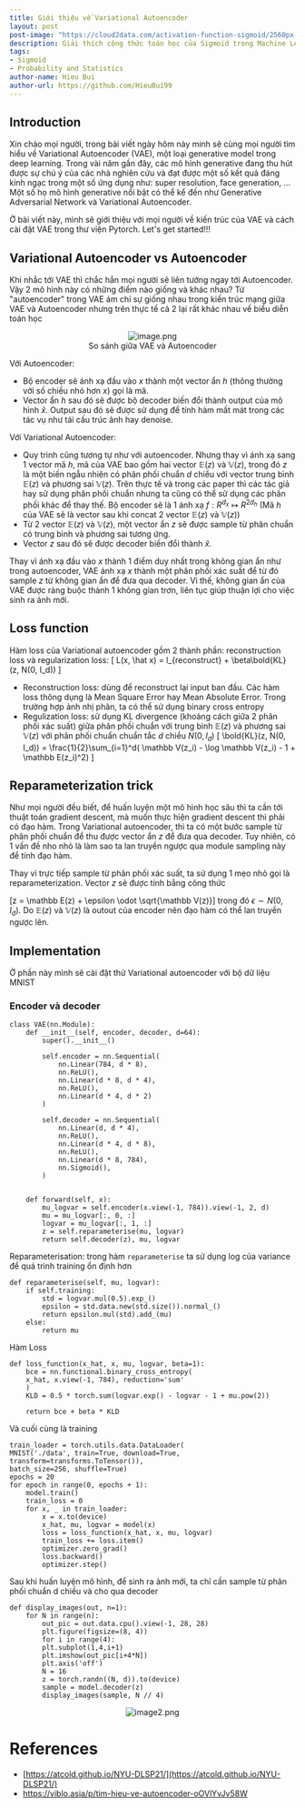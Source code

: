 ```yaml
---
title: Giới thiệu về Variational Autoencoder
layout: post
post-image: "https://cloud2data.com/activation-function-sigmoid/2560px-Sigmoid-function-2.svg"
description: Giải thích công thức toán học của Sigmoid trong Machine Learning
tags:
- Sigmoid
- Probability and Statistics
author-name: Hieu Bui
author-url: https://github.com/HieuBui99
---
```


## Introduction
Xin chào mọi người, trong bài viết ngày hôm này minh sẽ cùng mọi người tìm hiểu về  Variational Autoencoder (VAE), một loại generative model trong deep learning. Trong vài năm gần đây, các mô hình generative đang thu hút được sự chú ý của các nhà nghiên cứu và đạt được một số kết quả đáng kinh ngạc trong một số ứng dụng như: super resolution, face generation, ... Một số họ mô hình generative nổi bật có thể kể đến như Generative Adversarial Network và Variational Autoencoder. 

Ở bài viết này, mình sẽ giới thiệu với mọi người về kiến trúc của VAE và cách cài đặt VAE trong thư viện Pytorch. Let's get started!!!

## Variational Autoencoder vs Autoencoder
Khi nhắc tới VAE thì chắc hẳn mọi người sẽ liên tưởng ngay tới Autoencoder. Vậy 2 mô hình này có những điểm nào giống và khác nhau? Từ "autoencoder" trong VAE ám chỉ sự giống nhau trong kiến trúc mạng giữa VAE và Autoencoder nhưng trên thực tế cả 2 lại rất khác nhau về biểu diễn toán học

<!-- ![So sánh giữa VAE và Autoencoder](https://images.viblo.asia/bb7f0818-b45f-4db8-8fb6-975a2fe71025.png) -->

<div align="center">
  <img src="https://images.viblo.asia/bb7f0818-b45f-4db8-8fb6-975a2fe71025.png" alt="image.png" /> <br>
  So sánh giữa VAE và Autoencoder
</div>

Với Autoencoder:
* Bộ encoder sẽ ánh xạ đầu vào $x$  thành một vector ẩn $h$ (thông thường với số chiều nhỏ hơn $x$) gọi là mã. 
* Vector ẩn $h$ sau đó sẽ được bộ decoder biến đổi thành output của mô hình $\hat{x}$. Output sau đó sẽ được sử dụng để tính hàm mất mát trong các tác vụ như tái cấu trúc ảnh hay denoise. 

Với Variational Autoencoder:
* Quy trình cũng tương tự như với autoencoder. Nhưng thay vì ánh xạ sang 1 vector mã $h$, mã của VAE bao gồm hai vector $\mathbb E(z)$ và $\mathbb V(z)$, trong đó $z$ là một biến ngẫu nhiên có phân phối chuẩn $d$ chiều với vector trung bình  $\mathbb E(z)$ và phương sai  $\mathbb V(z)$. Trên thực tế và trong các paper thì các tác giả hay sử dụng phân phối chuẩn nhưng ta cũng có thể sử dụng các phân phối khác để thay thế.  Bộ encoder sẽ là 1 ánh xạ $f: R^{d_x} \mapsto R^{2d_h}$ (Mã $h$ của VAE sẽ là vector sau khi concat 2 vector   $\mathbb E(z)$ và $\mathbb V(z)$)
* Từ 2 vector   $\mathbb E(z)$ và $\mathbb V(z)$, một vector ẩn $z$ sẽ được sample từ phân chuẩn có trung bình và phương sai tương ứng.
* Vector $z$ sau đó sẽ được decoder biến đổi thành $\hat x$.

Thay vì ánh xạ đầu vào $x$ thành 1 điểm duy nhất trong không gian ẩn như trong autoencoder,  VAE ánh xạ $x$ thành một phân phối xác suất để từ đó sample $z$ từ không gian ẩn để đưa qua decoder. Vì thế, không gian ẩn của VAE được ràng buộc thành 1 không gian trơn, liên tục giúp thuận lợi cho việc sinh ra ảnh mới. 

## Loss function
Hàm loss của Variational autoencoder gồm 2 thành phần: reconstruction loss và regularization loss:
\[
L(x, \hat x) = l_{reconstruct} + \beta\bold{KL}(z, N(0, I_d))
\]
* Reconstruction loss: dùng để reconstruct lại input ban đầu. Các hàm loss thông dụng là Mean Square Error hay Mean Absolute Error. Trong trường hợp ảnh nhị phân, ta có thể sử dụng binary cross entropy
* Regulization loss: sử dụng KL divergence (khoảng cách giữa 2 phân phối xác suất)  giữa phân phối chuẩn với trung bình $\mathbb E(z)$ và phương sai  $\mathbb V(z)$ với phân phối chuẩn chuẩn tắc $d$ chiều  $N(0, I_d)$
\[
\bold{KL}(z, N(0, I_d)) = \frac{1}{2}\sum_{i=1}^d( \mathbb V(z_i) - \log \mathbb V(z_i) - 1 + \mathbb E(z_i)^2)
\]

## Reparameterization trick 
Như mọi người đều biết, để huấn luyện một mô hình học sâu thì ta cần tới thuật toán gradient descent, mà muốn thực hiện gradient descent thì phải có đạo hàm. Trong Variational autoencoder, thì ta có một bước sample từ phân phối chuẩn để thu được vector ẩn $z$ để đưa qua decoder. Tuy nhiên, có 1 vấn đề nho nhỏ là làm sao ta lan truyền ngược qua module sampling này để tính đạo hàm.

Thay vì trực tiếp sample từ phân phối xác suất, ta sử dụng 1 mẹo nhỏ gọi là reparameterization. Vector $z$ sẽ được tính bằng công thức 
 
\[z = \mathbb E(z) + \epsilon \odot \sqrt{\mathbb V(z)}\]
trong đó $\epsilon \sim N(0, I_d)$. Do $\mathbb E(z)$ và $\mathbb V(z)$ là outout của encoder nên đạo hàm có thể lan truyền ngược lên.   

## Implementation
Ở phần này mình sẽ cài đặt thử Variational autoencoder với bộ dữ liệu MNIST

### Encoder và decoder
```
class VAE(nn.Module):
    def __init__(self, encoder, decoder, d=64):
        super().__init__()

        self.encoder = nn.Sequential(
            nn.Linear(784, d * 8),
            nn.ReLU(),
            nn.Linear(d * 8, d * 4),
            nn.ReLU(),
            nn.Linear(d * 4, d * 2)
        )

        self.decoder = nn.Sequential(
            nn.Linear(d, d * 4),
            nn.ReLU(),
            nn.Linear(d * 4, d * 8),
            nn.ReLU(),
            nn.Linear(d * 8, 784),
            nn.Sigmoid(),
        )


    def forward(self, x):
        mu_logvar = self.encoder(x.view(-1, 784)).view(-1, 2, d)
        mu = mu_logvar[:, 0, :]
        logvar = mu_logvar[:, 1, :]
        z = self.reparameterise(mu, logvar)
        return self.decoder(z), mu, logvar
```
Reparameterisation: trong hàm `reparameterise` ta sử dụng log của variance để quá trình training ổn định hơn

```
def reparameterise(self, mu, logvar):
    if self.training:
        std = logvar.mul(0.5).exp_()
        epsilon = std.data.new(std.size()).normal_()
        return epsilon.mul(std).add_(mu)
    else:
        return mu
```

Hàm Loss
```
def loss_function(x_hat, x, mu, logvar, beta=1):
    bce = nn.functional.binary_cross_entropy(
    x_hat, x.view(-1, 784), reduction='sum'
    )
    KLD = 0.5 * torch.sum(logvar.exp() - logvar - 1 + mu.pow(2))

    return bce + beta * KLD
```

Và cuối cùng là training
```
train_loader = torch.utils.data.DataLoader(
MNIST('./data', train=True, download=True,
transform=transforms.ToTensor()),
batch_size=256, shuffle=True)
epochs = 20
for epoch in range(0, epochs + 1):
    model.train()
    train_loss = 0
    for x, _ in train_loader:
        x = x.to(device)
        x_hat, mu, logvar = model(x)
        loss = loss_function(x_hat, x, mu, logvar)
        train_loss += loss.item()
        optimizer.zero_grad()
        loss.backward()
        optimizer.step()
```

Sau khi huấn luyện mô hình, để sinh ra ảnh mới, ta chỉ cần sample từ phân phối chuẩn d chiều và cho qua decoder
```
def display_images(out, n=1):
    for N in range(n):
        out_pic = out.data.cpu().view(-1, 28, 28)
        plt.figure(figsize=(8, 4))
        for i in range(4):
        plt.subplot(1,4,i+1)
        plt.imshow(out_pic[i+4*N])
        plt.axis('off')
        N = 16
        z = torch.randn((N, d)).to(device)
        sample = model.decoder(z)
        display_images(sample, N // 4)
```
<div align="center">
  <img src="https://images.viblo.asia/07b6c43d-8eba-4565-8ad5-61fd8e296bd1.png" alt="image2.png" /> <br>
</div>


# References
* [https://atcold.github.io/NYU-DLSP21/](https://atcold.github.io/NYU-DLSP21/)
* https://viblo.asia/p/tim-hieu-ve-autoencoder-oOVlYvJv58W